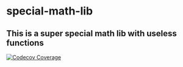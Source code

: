# special-math-lib

## This is a super special math lib with useless functions

[![Codecov Coverage](https://img.shields.io/codecov/c/github/shreyashkumar95/shreyash_mathlib_js/master.svg?style=flat-square)](https://codecov.io/gh/shreyashkumar95/shreyash_mathlib_js/)
